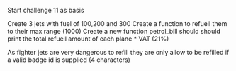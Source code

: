 Start challenge 11 as basis

Create 3 jets with fuel of 100,200 and 300
Create a function to refuell them to their max range (1000)
Create a new function petrol_bill should should print the total refuell amount of each plane * VAT (21%)

As fighter jets are very dangerous to refill they are only allow to be refilled if a valid badge id is supplied (4 characters)


